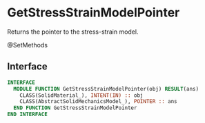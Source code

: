 # GetStressStrainModelPointer

Returns the pointer to the stress-strain model.

<span class="badge badge--secondary"> @SetMethods </span>

## Interface

```fortran
INTERFACE
  MODULE FUNCTION GetStressStrainModelPointer(obj) RESULT(ans)
    CLASS(SolidMaterial_), INTENT(IN) :: obj
    CLASS(AbstractSolidMechanicsModel_), POINTER :: ans
  END FUNCTION GetStressStrainModelPointer
END INTERFACE
```
